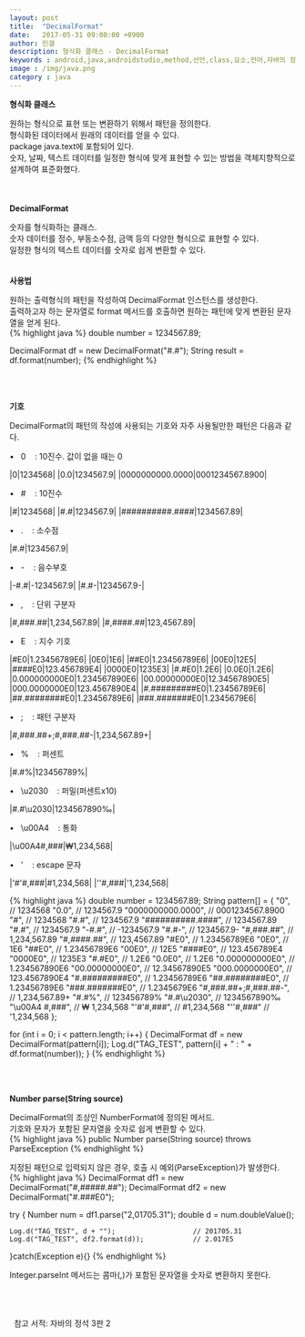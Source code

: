 ```yaml
---
layout: post
title:  "DecimalFormat"
date:   2017-05-31 09:00:00 +0900
author: 민갤
description: 형식화 클래스 - DecimalFormat
keywords : android,java,androidstudio,method,선언,class,요소,언어,자바의 정석,프로그래밍,형식화 클래스,java.text,DecimalFormat,형식화,패턴
image : /img/java.png
category : java
---
```

<div><strong class="h2">형식화 클래스</strong></div><p></p>
<div>원하는 형식으로 표현 또는 변환하기 위해서 패턴을 정의한다.</div>
<div>형식화된 데이터에서 원래의 데이터를 얻을 수 있다.</div>
<div><span class="red">package java.text</span>에 포함되어 있다.</div>
<div>숫자, 날짜, 텍스트 데이터를 일정한 형식에 맞게 표현할 수 있는 방법을 객체지향적으로 설계하여 표준화했다.</div>
<br>
<br>
<br>

<div><strong class="h2">DecimalFormat</strong></div><p></p>
<div>숫자를 형식화하는 클래스.</div>
<div>숫자 데이터를 정수, 부동소수점, 금액 등의 다양한 형식으로 표현할 수 있다.</div>
<div>일정한 형식의 텍스트 데이터를 숫자로 쉽게 변환할 수 있다.</div>
<br>
<br>

<div><strong>사용법</strong></div><p></p>
<div>원하는 출력형식의 패턴을 작성하여 DecimalFormat 인스턴스를 생성한다.</div>
<div>출력하고자 하는 문자열로 format 메서드를 호출하면 원하는 패턴에 맞게 변환된 문자열을 얻게 된다.</div>
{% highlight java %}
double number = 1234567.89;

DecimalFormat df = new DecimalFormat("#.#");
String result = df.format(number);
{% endhighlight %}<p></p>
<br>
<br>

<div><strong>기호</strong></div><p></p>
<div>DecimalFormat의 패턴의 작성에 사용되는 기호와 자주 사용될만한 패턴은 다음과 같다.</div><p></p>

<div>&#149;&nbsp;&nbsp; 0 &nbsp; &nbsp;: 10진수. 값이 없을 때는 0</div>

|0|1234568|
|0.0|1234567.9|
|0000000000.0000|0001234567.8900|

<div>&#149;&nbsp;&nbsp; # &nbsp; &nbsp;: 10진수</div>

|#|1234568|
|#.#|1234567.9|
|##########.####|1234567.89|

<div>&#149;&nbsp;&nbsp; . &nbsp; &nbsp;: 소수점</div>

|#.#|1234567.9|

<div>&#149;&nbsp;&nbsp; - &nbsp; &nbsp;: 음수부호</div>

|-#.#|-1234567.9|
|#.#-|1234567.9-|

<div>&#149;&nbsp;&nbsp; , &nbsp; &nbsp;: 단위 구분자</div>

|#,###.##|1,234,567.89|
|#,####.##|123,4567.89|

<div>&#149;&nbsp;&nbsp; E &nbsp; &nbsp;: 지수 기호</div>

|#E0|1.23456789E6|
|0E0|1E6|
|##E0|1.23456789E6|
|00E0|12E5|
|####E0|123.456789E4|
|0000E0|1235E3|
|#.#E0|1.2E6|
|0.0E0|1.2E6|
|0.000000000E0|1.234567890E6|
|00.00000000E0|12.34567890E5|
|000.0000000E0|123.4567890E4|
|#.#########E0|1.23456789E6|
|##.########E0|1.23456789E6|
|###.#######E0|1.2345679E6|

<div>&#149;&nbsp;&nbsp; ; &nbsp; &nbsp;: 패턴 구분자</div>

|#,###.##+;#,###.##-|1,234,567.89+|

<div>&#149;&nbsp;&nbsp; % &nbsp; &nbsp;: 퍼센트</div>

|#.#%|123456789%|

<div>&#149;&nbsp;&nbsp; \u2030 &nbsp; &nbsp;: 퍼밀(퍼센트x10)</div>

|#.#\u2030|1234567890‰|

<div>&#149;&nbsp;&nbsp; \u00A4 &nbsp; &nbsp;: 통화</div>

|\u00A4#,###|₩1,234,568|

<div>&#149;&nbsp;&nbsp; ' &nbsp; &nbsp;: escape 문자</div>

|'#'#,###|#1,234,568|
|''#,###|'1,234,568|

{% highlight java %}
double number = 1234567.89;
String pattern[] = {
        "0",                     // 1234568
        "0.0",                   // 1234567.9
        "0000000000.0000",       // 0001234567.8900
        "#",                     // 1234568
        "#.#",                   // 1234567.9
        "##########.####",       // 1234567.89
        "#.#",                   // 1234567.9
        "-#.#",                  // -1234567.9
        "#.#-",                  // 1234567.9-
        "#,###.##",              // 1,234,567.89
        "#,####.##",             // 123,4567.89
        "#E0",                   // 1.23456789E6
        "0E0",                   // 1E6
        "##E0",                  // 1.23456789E6
        "00E0",                  // 12E5
        "####E0",                // 123.456789E4
        "0000E0",                // 1235E3
        "#.#E0",                 // 1.2E6
        "0.0E0",                 // 1.2E6
        "0.000000000E0",         // 1.234567890E6
        "00.00000000E0",         // 12.34567890E5
        "000.0000000E0",         // 123.4567890E4
        "#.#########E0",         // 1.23456789E6
        "##.########E0",         // 1.23456789E6
        "###.#######E0",         // 1.2345679E6
        "#,###.##+;#,###.##-",   // 1,234,567.89+
        "#.#%",                  // 123456789%
        "#.#\u2030",             // 1234567890‰
        "\u00A4 #,###",          // ₩ 1,234,568
        "'#'#,###",              // #1,234,568
        "''#,###"                // '1,234,568
};

for (int i = 0; i < pattern.length; i++) {
    DecimalFormat df = new DecimalFormat(pattern[i]);
    Log.d("TAG_TEST", pattern[i] + " : " + df.format(number));
}
{% endhighlight %}<p></p>
<br>
<br>

<div><strong>Number parse(String source)</strong></div><p></p>
<div>DecimalFormat의 조상인 NumberFormat에 정의된 메서드.</div>
<div>기호와 문자가 포함된 문자열을 숫자로 쉽게 변환할 수 있다.</div>
{% highlight java %}
public Number parse(String source) throws ParseException
{% endhighlight %}<p></p>
<div>지정된 패턴으로 입력되지 않은 경우, 호출 시 예외(ParseException)가 발생한다.</div>
{% highlight java %}
DecimalFormat df1 = new DecimalFormat("#,#####.##");
DecimalFormat df2 = new DecimalFormat("#.###E0");

try {
    Number num = df1.parse("2,01705.31");
    double d = num.doubleValue();

    Log.d("TAG_TEST", d + "");                   // 201705.31
    Log.d("TAG_TEST", df2.format(d));            // 2.017E5
}catch(Exception e){}
{% endhighlight %}<p></p>
<div>Integer.parseInt 메서드는 콤마(,)가 포함된 문자열을 숫자로 변환하지 못한다.</div>
<br>
<br>
<br>

&#149;&nbsp; 참고 서적: 자바의 정석 3판 2
